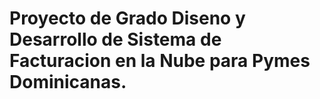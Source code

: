 # Proyecto de Grado Diseno y Desarrollo de Sistema de Facturacion en la Nube para Pymes Dominicanas.
